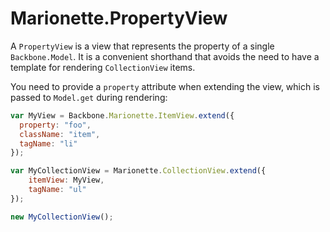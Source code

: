 # Marionette.PropertyView

A `PropertyView` is a view that represents the property of a single `Backbone.Model`. It is a convenient shorthand that
avoids the need to have a template for rendering `CollectionView` items.

You need to provide a `property` attribute when extending the view, which is passed to `Model.get` during rendering:

```js
var MyView = Backbone.Marionette.ItemView.extend({
  property: "foo",
  className: "item",
  tagName: "li"
});

var MyCollectionView = Marionette.CollectionView.extend({
    itemView: MyView,
    tagName: "ul"
});

new MyCollectionView();
```


